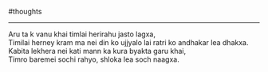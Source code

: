 #thoughts 

___

Aru ta k vanu khai timlai herirahu jasto lagxa,  
Timilai herney kram ma nei din ko ujjyalo lai ratri ko andhakar lea dhakxa.  
Kabita lekhera nei kati mann ka kura byakta garu khai,  
Timro baremei sochi rahyo, shloka lea soch naagxa.